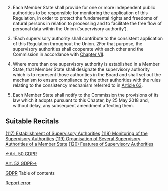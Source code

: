 


2. Each Member State shall provide for one or more independent public authorities to be responsible for monitoring the application of this Regulation, in order to protect the fundamental rights and freedoms of natural persons in relation to processing and to facilitate the free flow of personal data within the Union (‘supervisory authority’).

4. 1Each supervisory authority shall contribute to the consistent application of this Regulation throughout the Union. 2For that purpose, the supervisory authorities shall cooperate with each other and the Commission in accordance with [Chapter VII](https://gdpr-info.eu/chapter-7/).

6. Where more than one supervisory authority is established in a Member State, that Member State shall designate the supervisory authority which is to represent those authorities in the Board and shall set out the mechanism to ensure compliance by the other authorities with the rules relating to the consistency mechanism referred to in [Article 63](https://gdpr-info.eu/art-63-gdpr/).

8. Each Member State shall notify to the Commission the provisions of its law which it adopts pursuant to this Chapter, by 25 May 2018 and, without delay, any subsequent amendment affecting them.




## Suitable Recitals



[(117) Establishment of Supervisory Authorities](https://gdpr-info.eu/recitals/no-117/)
[(118) Monitoring of the Supervisory Authorities](https://gdpr-info.eu/recitals/no-118/)
[(119) Organisation of Several Supervisory Authorities of a Member State](https://gdpr-info.eu/recitals/no-119/)
[(120) Features of Supervisory Authorities](https://gdpr-info.eu/recitals/no-120/)




[←Art. 50 GDPR](https://gdpr-info.eu/art-50-gdpr/ "Art. 50 GDPR - International cooperation for the protection of personal data")


[Art. 52 GDPR→](https://gdpr-info.eu/art-52-gdpr/ "Art. 52 GDPR - Independence")



[GDPR](https://gdpr-info.eu)
Table of contents


[Report error](https://gdpr-info.eu/gf/?TB_iframe=true&height=306 "Your message")

